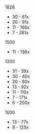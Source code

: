1826
- 30 - 61x
- 20 - 91x
- 11 - 166x
- 7 - 261x

1500
- 11 - 136x

1200
- 31 - 39x
- 30 - 40x
- 20 - 60x
- 13 - 92x
- 11 - 110x
- 7 - 171x
- 6 - 200x

1000
- 13 - 77x
- 8 - 125x